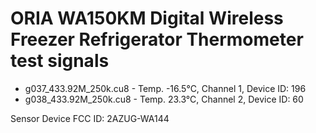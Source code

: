 # ORIA WA150KM Digital Wireless Freezer Refrigerator Thermometer test signals
- g037_433.92M_250k.cu8 - Temp. -16.5°C, Channel 1, Device ID: 196
- g038_433.92M_250k.cu8 - Temp. 23.3°C, Channel 2, Device ID: 60

Sensor Device FCC ID: 2AZUG-WA144